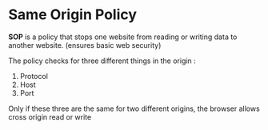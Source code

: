 # Same Origin Policy

__SOP__ is a policy that stops one website from reading or writing data to another website. (ensures basic web security)

The policy checks for three different things in the origin :
1. Protocol
2. Host
3. Port

Only if these three are the same for two different origins, the browser allows cross origin read or write


